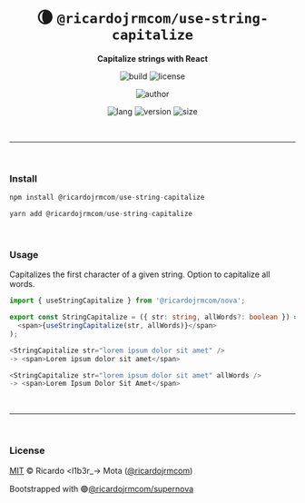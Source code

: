 <div align="center">

# 🌘 `@ricardojrmcom/use-string-capitalize`

<b>Capitalize strings with React</b>

![build](https://img.shields.io/github/workflow/status/ricardojrmcom/use-string-capitalize/Continuous%20Integration?style=for-the-badge)
![license](https://img.shields.io/github/license/ricardojrmcom/use-string-capitalize?style=for-the-badge)

![author](<https://img.shields.io/badge/Author-Ricardo%20%3Cl1b3r__--%3E%20Mota%20(%40ricardojrmcom)-orange?style=for-the-badge>)

![lang](https://img.shields.io/github/languages/top/ricardojrmcom/use-string-capitalize?style=for-the-badge)
![version](https://img.shields.io/npm/v/@ricardojrmcom/use-string-capitalize?style=for-the-badge)
![size](https://img.shields.io/bundlephobia/min/@ricardojrmcom/use-string-capitalize?style=for-the-badge)

</div>

<br />

---

<br />

### <b>Install</b>

```ts
npm install @ricardojrmcom/use-string-capitalize

yarn add @ricardojrmcom/use-string-capitalize
```

<br />

### <b>Usage</b>

Capitalizes the first character of a given string. Option to capitalize all words.

```ts
import { useStringCapitalize } from '@ricardojrmcom/nova';

export const StringCapitalize = ({ str: string, allWords?: boolean }) => (
  <span>{useStringCapitalize(str, allWords)}</span>
);

<StringCapitalize str="lorem ipsum dolor sit amet" />
-> <span>Lorem ipsum dolor sit amet</span>

<StringCapitalize str="lorem ipsum dolor sit amet" allWords />
-> <span>Lorem Ipsum Dolor Sit Amet</span>
```

<br />

---

<br />

### <b>License</b>

[MIT](https://github.com/ricardojrmcom/use-string-capitalize/blob/main/LICENSE) © Ricardo <l1b3r\_-> Mota ([@ricardojrmcom](https://github.com/ricardojrmcom))

Bootstrapped with 🟣[@ricardojrmcom/supernova](https://github.com/ricardojrmcom/supernova)

<br />
